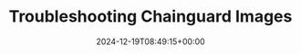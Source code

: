 ---
title: "Troubleshooting Chainguard Images"
linktitle: "Troubleshooting"
aliases:
- /chainguard/chainguard-images/recommended-practices/
- /chainguard/chainguard-images/staying-secure/
description: "Resources on how to troubleshoot issues that may come up when using Chainguard Images."
type: "article"
date: 2024-12-19T08:49:15+00:00
lastmod: 2024-12-19T08:49:15+00:00
draft: false
images: []
weight: 040
---
